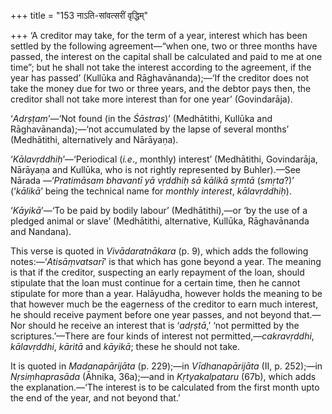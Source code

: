 +++
title = "153 नाऽति-सांवत्सरीं वृद्धिम्"

+++
‘A creditor may take, for the term of a year, interest which has been
settled by the following agreement—“when one, two or three months have
passed, the interest on the capital shall be calculated and paid to me
at one time”; but he shall not take the interest according to the
agreement, if the year has passed’ (Kullūka and Rāghavānanda);—‘If the
creditor does not take the money due for two or three years, and the
debtor pays then, the creditor shall not take more interest than for one
year’ (Govindarāja).

‘*Adrṣṭam*’—‘Not found (in the *Śāstras*)’ (Medhātithi, Kullūka and
Rāghavānanda);—‘not accumulated by the lapse of several months’
(Medhātithi, alternatively and Nārāyaṇa).

‘*Kālavṛddhiḥ*’—‘Periodical (*i.e*., monthly) interest’ (Medhātithi,
Govindarāja, Nārāyaṇa and Kullūka, who is not rightly represented by
Buhler).—See Nārada —‘*Pratimāsam bhavantī yā vṛddhiḥ sā kālikā sṛmtā*
(*smṛta*?)’ (‘*kālikā*’ being the technical name for *monthly interest*,
*kālavṛddhiḥ*).

‘*Kāyikā*’—‘To be paid by bodily labour’ (Medhātithi),—or ‘by the use of
a pledged animal or slave’ (Medhātithi, alternative, Kullūka,
Rāghavānanda and Nandana).

This verse is quoted in *Vivādaratnākara* (p. 9), which adds the
following notes:—‘*Atisāṃvatsarī*’ is that which has gone beyond a year.
The meaning is that if the creditor, suspecting an early repayment of
the loan, should stipulate that the loan must continue for a certain
time, then he cannot stipulate for more than a year. Halāyudha, however
holds the meaning to be that however much be the eagerness of the
creditor to earn much interest, he should receive payment before one
year passes, and not beyond that.—Nor should he receive an interest that
is ‘*adṛṣtā*,’ ‘not permitted by the scriptures.’—There are four kinds
of interest not permitted,—*cakravṛddhi*, *kālavṛddhi*, *kāritā* and
*kāyikā*; these he should not take.

It is quoted in *Madanapārijāta* (p. 229);—in *Vīdhanapārijāta* (II, p.
252);—in *Nṛsiṃhaprasāda* (Āhnika, 36a);—and in *Kṛtyakalpataru* (67b),
which adds the explanation.—‘The interest is to be calculated from the
first month upto the end of the year, and not beyond that.’



